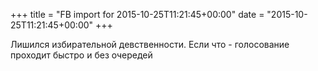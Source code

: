 +++
title = "FB import for 2015-10-25T11:21:45+00:00"
date = "2015-10-25T11:21:45+00:00"
+++

Лишился избирательной девственности. Если что - голосование проходит быстро и без очередей



